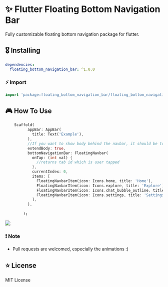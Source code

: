# ✨ Flutter Floating Bottom Navigation Bar


Fully customizable floating bottom navigation package for flutter.

## 🎖 Installing

```yaml
dependencies:
  floating_bottom_navigation_bar: ^1.0.0
```

### ⚡️ Import

```dart
import 'package:floating_bottom_navigation_bar/floating_bottom_navigation_bar.dart';
```

## 🎮 How To Use

```dart
    Scaffold(
          appBar: AppBar(
            title: Text('Example'),
          ),
          //If you want to show body behind the navbar, it should be true
          extendBody: true,
          bottomNavigationBar: FloatingNavbar(
            onTap: (int val) {
              //returns tab id which is user tapped
            },
            currentIndex: 0,
            items: [
              FloatingNavbarItem(icon: Icons.home, title: 'Home'),
              FloatingNavbarItem(icon: Icons.explore, title: 'Explore'),
              FloatingNavbarItem(icon: Icons.chat_bubble_outline, title: 'Chats'),
              FloatingNavbarItem(icon: Icons.settings, title: 'Settings'),
            ],
          ),
          
        );

```


<img src="https://github.com/godlessturtle/flutter_floating_bottom_navigation_bar/screenshot.png">

### ❗️ Note

- Pull requests are welcomed, especially the animations :)

## ⭐️ License

MIT License
